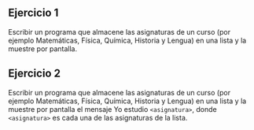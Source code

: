 ## Ejercicio 1

Escribir un programa que almacene las asignaturas de un curso (por ejemplo Matemáticas, Física, Química, Historia y Lengua) en una lista y la muestre por pantalla.

## Ejercicio 2

Escribir un programa que almacene las asignaturas de un curso (por ejemplo Matemáticas, Física, Química, Historia y Lengua) en una lista y la muestre por pantalla el mensaje Yo estudio ``<asignatura>``, donde ``<asignatura>`` es cada una de las asignaturas de la lista.
